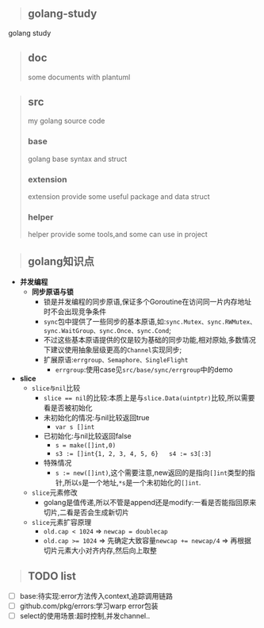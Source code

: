> ## golang-study
golang study

> ## doc
> some documents with plantuml

> ## src
> my golang source code
> ### base
> golang base syntax and struct
> ### extension
> extension provide some useful package and data struct
> ### helper
> helper provide some tools,and some can use in project

> ## golang知识点
- **并发编程**
  - **同步原语与锁**
    - 锁是并发编程的同步原语,保证多个Goroutine在访问同一片内存地址时不会出现竞争条件
    - `sync`包中提供了一些同步的基本原语,如:`sync.Mutex、sync.RWMutex、sync.WaitGroup、sync.Once、sync.Cond`;
    - 不过这些基本原语提供的仅是较为基础的同步功能,相对原始,多数情况下建议使用抽象层级更高的`Channel`实现同步;
    - 扩展原语:`errgroup、Semaphore、SingleFlight`
      - `errgroup`:使用case见`src/base/sync/errgroup`中的demo
- **slice**
  - `slice与nil`比较
      - `slice == nil`的比较:本质上是与`slice.Data(uintptr)`比较,所以需要看是否被初始化
      - 未初始化的情况:与nil比较返回true
          - `var s []int`
      - 已初始化:与nil比较返回false
          - `s = make([]int,0)`
          - `s3 := []int{1, 2, 3, 4, 5, 6}   s4 := s3[:3]`
      - 特殊情况
          - `s := new([]int)`,这个需要注意,new返回的是指向`[]int`类型的指针,所以`s`是一个地址,`*s`是一个未初始化的`[]int`.
  - `slice`元素修改
    - golang是值传递,所以不管是append还是modify:一看是否能指回原来切片,二看是否会生成新切片
  - `slice`元素扩容原理
    - `old.cap < 1024` => `newcap = doublecap`
    - `old.cap >= 1024` => 先确定大致容量`newcap += newcap/4` => 再根据切片元素大小对齐内存,然后向上取整
> ## TODO list

- [ ] base:待实现:error方法传入context,追踪调用链路
- [ ] github.com/pkg/errors:学习warp error包装
- [ ] select的使用场景:超时控制,并发channel..